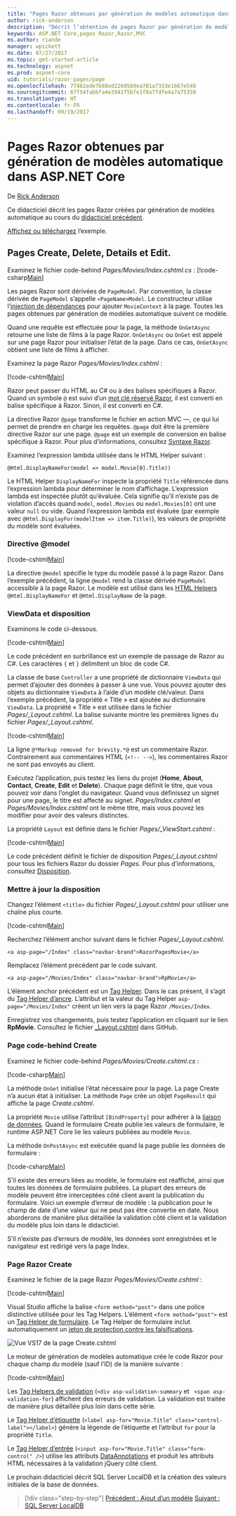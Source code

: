 ```yaml
---
title: "Pages Razor obtenues par génération de modèles automatique dans ASP.NET Core"
author: rick-anderson
description: "Décrit l’obtention de pages Razor par génération de modèles automatique."
keywords: ASP.NET Core,pages Razor,Razor,MVC
ms.author: riande
manager: wpickett
ms.date: 07/27/2017
ms.topic: get-started-article
ms.technology: aspnet
ms.prod: aspnet-core
uid: tutorials/razor-pages/page
ms.openlocfilehash: 77462ede7b88ed22695b9ea701a7333e1667e548
ms.sourcegitcommit: 67f54fabbfa4e3942f5bfe1f8a7fdfe4a7a75358
ms.translationtype: HT
ms.contentlocale: fr-FR
ms.lasthandoff: 09/19/2017
---
```

# <a name="scaffolded-razor-pages-in-aspnet-core"></a>Pages Razor obtenues par génération de modèles automatique dans ASP.NET Core

De [Rick Anderson](https://twitter.com/RickAndMSFT)

Ce didacticiel décrit les pages Razor créées par génération de modèles automatique au cours du [didacticiel précédent](xref:tutorials/razor-pages/page). 

[Affichez ou téléchargez](https://github.com/aspnet/Docs/tree/master/aspnetcore/tutorials/razor-pages/razor-pages-start/sample/RazorPagesMovie) l’exemple.

## <a name="the-create-delete-details-and-edit-pages"></a>Pages Create, Delete, Details et Edit.

Examinez le fichier code-behind *Pages/Movies/Index.cshtml.cs* : [!code-csharp[Main](razor-pages-start/snapshot_sample/RazorPagesMovie/Pages/Movie/Index.cshtml.cs)]

Les pages Razor sont dérivées de `PageModel`. Par convention, la classe dérivée de `PageModel` s’appelle `<PageName>Model`. Le constructeur utilise l’[injection de dépendances](xref:fundamentals/dependency-injection) pour ajouter `MovieContext` à la page. Toutes les pages obtenues par génération de modèles automatique suivent ce modèle.

Quand une requête est effectuée pour la page, la méthode `OnGetAsync` retourne une liste de films à la page Razor. `OnGetAsync` ou `OnGet` est appelé sur une page Razor pour initialiser l’état de la page. Dans ce cas, `OnGetAsync` obtient une liste de films à afficher.

Examinez la page Razor *Pages/Movies/Index.cshtml* :

[!code-cshtml[Main](razor-pages-start/snapshot_sample/RazorPagesMovie/Pages/Movie/Index.cshtml)]

Razor peut passer du HTML au C# ou à des balises spécifiques à Razor. Quand un symbole `@` est suivi d’un [mot clé réservé Razor](xref:mvc/views/razor#razor-reserved-keywords), il est converti en balise spécifique à Razor. Sinon, il est converti en C#.

La directive Razor `@page` transforme le fichier en action MVC &mdash;, ce qui lui permet de prendre en charge les requêtes. `@page` doit être la première directive Razor sur une page. `@page` est un exemple de conversion en balise spécifique à Razor. Pour plus d’informations, consultez [Syntaxe Razor](xref:mvc/views/razor#razor-syntax).

Examinez l’expression lambda utilisée dans le HTML Helper suivant :

`@Html.DisplayNameFor(model => model.Movie[0].Title))`

Le HTML Helper `DisplayNameFor` inspecte la propriété `Title` référencée dans l’expression lambda pour déterminer le nom d’affichage. L’expression lambda est inspectée plutôt qu’évaluée. Cela signifie qu’il n’existe pas de violation d’accès quand `model`, `model.Movies` ou `model.Movies[0]` ont une valeur `null` ou vide. Quand l’expression lambda est évaluée (par exemple avec `@Html.DisplayFor(modelItem => item.Title)`), les valeurs de propriété du modèle sont évaluées.

<a name="md"></a>
### <a name="the-model-directive"></a>Directive @model

[!code-cshtml[Main](razor-pages-start/snapshot_sample/RazorPagesMovie/Pages/Movie/Index.cshtml?range=1-2&highlight=2)]

La directive `@model` spécifie le type du modèle passé à la page Razor. Dans l’exemple précédent, la ligne `@model` rend la classe dérivée `PageModel` accessible à la page Razor. Le modèle est utilisé dans les [HTML Helpers](https://docs.microsoft.com/aspnet/mvc/overview/older-versions-1/views/creating-custom-html-helpers-cs#understanding-html-helpers) `@Html.DisplayNameFor` et `@Html.DisplayName` de la page.

<!-- why don't xref links work?
[HTML Helpers 2](xref:aspnet/mvc/overview/older-versions-1/views/creating-custom-html-helpers-cs)
-->

<a name="vd"></a>
### ViewData et disposition

Examinons le code ci-dessous.

[!code-cshtml[Main](razor-pages-start/snapshot_sample/RazorPagesMovie/Pages/Movie/Index.cshtml?range=1-6&highlight=4-)]

Le code précédent en surbrillance est un exemple de passage de Razor au C#. Les caractères `{` et `}` délimitent un bloc de code C#.

La classe de base `Controller` a une propriété de dictionnaire `ViewData` qui permet d’ajouter des données à passer à une vue. Vous pouvez ajouter des objets au dictionnaire `ViewData` à l’aide d’un modèle clé/valeur. Dans l’exemple précédent, la propriété « Title » est ajoutée au dictionnaire `ViewData`. La propriété « Title » est utilisée dans le fichier *Pages/_Layout.cshtml*. La balise suivante montre les premières lignes du fichier *Pages/_Layout.cshtml*.

[!code-cshtml[Main](razor-pages-start/snapshot_sample/RazorPagesMovie/Pages/NU/_Layout1.cshtml?highlight=6-)]

La ligne `@*Markup removed for brevity.*@` est un commentaire Razor. Contrairement aux commentaires HTML (`<!-- -->`), les commentaires Razor ne sont pas envoyés au client.

Exécutez l’application, puis testez les liens du projet (**Home**, **About**, **Contact**, **Create**, **Edit** et **Delete**). Chaque page définit le titre, que vous pouvez voir dans l’onglet du navigateur. Quand vous définissez un signet pour une page, le titre est affecté au signet. *Pages/Index.cshtml* et *Pages/Movies/Index.cshtml* ont le même titre, mais vous pouvez les modifier pour avoir des valeurs distinctes.

La propriété `Layout` est définie dans le fichier *Pages/_ViewStart.cshtml* :

[!code-cshtml[Main](razor-pages-start/sample/RazorPagesMovie/Pages/_ViewStart.cshtml)]

Le code précédent définit le fichier de disposition *Pages/_Layout.cshtml* pour tous les fichiers Razor du dossier *Pages*. Pour plus d’informations, consultez [Disposition](xref:mvc/razor-pages/index#layout).

### <a name="update-the-layout"></a>Mettre à jour la disposition

Changez l’élément `<title>` du fichier *Pages/_Layout.cshtml* pour utiliser une chaîne plus courte.

[!code-cshtml[Main](razor-pages-start/sample/RazorPagesMovie/Pages/_Layout.cshtml?range=1-6&highlight=6-)]

Recherchez l’élément anchor suivant dans le fichier *Pages/_Layout.cshtml*.

```cshtml
<a asp-page="/Index" class="navbar-brand">RazorPagesMovie</a>
```
Remplacez l’élément précédent par le code suivant.

```cshtml
<a asp-page="/Movies/Index" class="navbar-brand">RpMovie</a>
```

L’élément anchor précédent est un [Tag Helper](xref:mvc/views/tag-helpers/intro). Dans le cas présent, il s’agit du [Tag Helper d’ancre](xref:mvc/views/tag-helpers/builtin-th/AnchorTagHelper). L’attribut et la valeur du Tag Helper `asp-page="/Movies/Index"` créent un lien vers la page Razor `/Movies/Index`.

Enregistrez vos changements, puis testez l’application en cliquant sur le lien **RpMovie**. Consultez le fichier [_Layout.cshtml](https://github.com/aspnet/Docs/blob/master/aspnetcore/tutorials/razor-pages/razor-pages-start/sample/RazorPagesMovie/Pages/_Layout.cshtml) dans GitHub.

### <a name="the-create-code-behind-page"></a>Page code-behind Create

Examinez le fichier code-behind *Pages/Movies/Create.cshtml.cs* :

[!code-csharp[Main](razor-pages-start/snapshot_sample/RazorPagesMovie/Pages/Movie/Create.cshtml.cs?name=snippetALL)]

La méthode `OnGet` initialise l’état nécessaire pour la page. La page Create n’a aucun état à initialiser. La méthode `Page` crée un objet `PageResult` qui affiche la page *Create.cshtml*.

La propriété `Movie` utilise l’attribut `[BindProperty]` pour adhérer à la [liaison de données](xref:mvc/models/model-binding). Quand le formulaire Create publie les valeurs de formulaire, le runtime ASP.NET Core lie les valeurs publiées au modèle `Movie`.

La méthode `OnPostAsync` est exécutée quand la page publie les données de formulaire :

[!code-csharp[Main](razor-pages-start/snapshot_sample/RazorPagesMovie/Pages/Movie/Create.cshtml.cs?name=snippetPost)]

S’il existe des erreurs liées au modèle, le formulaire est réaffiché, ainsi que toutes les données de formulaire publiées. La plupart des erreurs de modèle peuvent être interceptées côté client avant la publication du formulaire. Voici un exemple d’erreur de modèle : la publication pour le champ de date d’une valeur qui ne peut pas être convertie en date. Nous aborderons de manière plus détaillée la validation côté client et la validation du modèle plus loin dans le didacticiel.

S’il n’existe pas d’erreurs de modèle, les données sont enregistrées et le navigateur est redirigé vers la page Index.

### <a name="the-create-razor-page"></a>Page Razor Create

Examinez le fichier de la page Razor *Pages/Movies/Create.cshtml* :

[!code-cshtml[Main](razor-pages-start/snapshot_sample/RazorPagesMovie/Pages/Movie/Create.cshtml)]

Visual Studio affiche la balise `<form method="post">` dans une police distinctive utilisée pour les Tag Helpers. L’élément `<form method="post">` est un [Tag Helper de formulaire](xref:mvc/views/working-with-forms#the-form-tag-helper). Le Tag Helper de formulaire inclut automatiquement un [jeton de protection contre les falsifications](xref:security/anti-request-forgery).

![Vue VS17 de la page Create.cshtml](page/_static/th.png)

Le moteur de génération de modèles automatique crée le code Razor pour chaque champ du modèle (sauf l’ID) de la manière suivante :

[!code-cshtml[Main](razor-pages-start/snapshot_sample/RazorPagesMovie/Pages/Movie/Create.cshtml?range=15-20)]

Les [Tag Helpers de validation](xref:mvc/views/working-with-forms#the-validation-tag-helpers) (`<div asp-validation-summary` et ` <span asp-validation-for`) affichent des erreurs de validation. La validation est traitée de manière plus détaillée plus loin dans cette série.

Le [Tag Helper d’étiquette](xref:mvc/views/working-with-forms#the-label-tag-helper) (`<label asp-for="Movie.Title" class="control-label"></label>`) génère la légende de l’étiquette et l’attribut `for` pour la propriété `Title`.

Le [Tag Helper d’entrée](xref:mvc/views/working-with-forms) (`<input asp-for="Movie.Title" class="form-control" />`) utilise les attributs [DataAnnotations](https://docs.microsoft.com/aspnet/mvc/overview/older-versions/mvc-music-store/mvc-music-store-part-6) et produit les attributs HTML nécessaires à la validation jQuery côté client.

Le prochain didacticiel décrit SQL Server LocalDB et la création des valeurs initiales de la base de données.

>[!div class="step-by-step"]
[Précédent : Ajout d’un modèle](xref:tutorials/razor-pages/modelz)
[Suivant : SQL Server LocalDB](xref:tutorials/razor-pages/sql)

